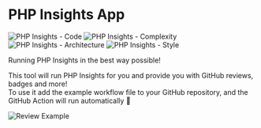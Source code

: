 # PHP Insights App
![PHP Insights - Code](https://img.shields.io/endpoint?style=flat-square&url=https%3A%2F%2Fbadges.phpinsights.app%2Fworksome%2Fphpinsights-app%2Fmaster%2Fcode)
![PHP Insights - Complexity](https://img.shields.io/endpoint?style=flat-square&url=https%3A%2F%2Fbadges.phpinsights.app%2Fworksome%2Fphpinsights-app%2Fmaster%2Fcomplexity)
![PHP Insights - Architecture](https://img.shields.io/endpoint?style=flat-square&url=https%3A%2F%2Fbadges.phpinsights.app%2Fworksome%2Fphpinsights-app%2Fmaster%2Farchitecture)
![PHP Insights - Style](https://img.shields.io/endpoint?style=flat-square&url=https%3A%2F%2Fbadges.phpinsights.app%2Fworksome%2Fphpinsights-app%2Fmaster%2Fstyle)

Running PHP Insights in the best way possible!  

This tool will run PHP Insights for you and provide you with GitHub reviews, badges and more!  
To use it add the example workflow file to your GitHub repository, and the GitHub Action will run automatically 🎩

![Review Example](https://raw.githubusercontent.com/worksome/phpinsights-app/master/art/review-example.png)